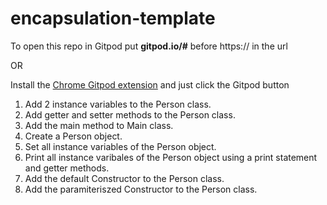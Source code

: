 # encapsulation-template

To open this repo in Gitpod put <strong>gitpod.io/#</strong> before https:// in the url

OR

Install the [Chrome Gitpod extension](https://chrome.google.com/webstore/detail/gitpod-always-ready-to-co/dodmmooeoklaejobgleioelladacbeki) and just click the Gitpod button 

1. Add 2 instance variables to the Person class.
2. Add getter and setter methods to the Person class. 
3. Add the main method to Main class.  
4. Create a Person object.  
5. Set all instance variables of the Person object.
6. Print all instance varibales of the Person object using a print statement and getter methods.
7. Add the default Constructor to the Person class.
8. Add the paramiteriszed Constructor to the Person class.
